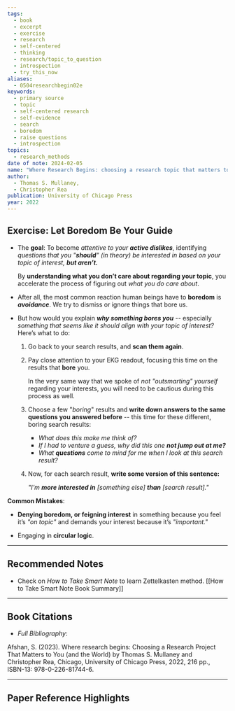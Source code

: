 ```yaml
---
tags:
  - book
  - excerpt
  - exercise
  - research
  - self-centered
  - thinking
  - research/topic_to_question
  - introspection
  - try_this_now
aliases:
  - 0504researchbegin02e
keywords:
  - primary source
  - topic
  - self-centered research
  - self-evidence
  - search
  - boredom
  - raise questions
  - introspection
topics:
  - research_methods
date of note: 2024-02-05
name: "Where Research Begins: choosing a research topic that matters to you (and the world)"
author:
  - Thomas S. Mullaney,
  - Christopher Rea
publication: University of Chicago Press
year: 2022
---
```


## Exercise: Let Boredom Be Your Guide

- The **goal**: To become *attentive to your **active dislikes***, identifying *questions that you "**should**" (in theory) be interested in based on your topic of interest, **but aren’t.*** 
  
  By **understanding what you don’t care about regarding your topic**, you accelerate the process of figuring out *what you do care about*.

- After all, the most common reaction human beings have to **boredom** is ***avoidance***. We try to dismiss or ignore things that bore us.

- But how would you explain ***why something bores you*** -- especially *something that seems like it should align with your topic of interest?* Here’s what to do:
	1. Go back to your search results, and **scan them again**.
	   
	2. Pay close attention to your EKG readout, focusing this time on the results that **bore** you. 
	   
	   In the very same way that we spoke of *not "outsmarting" yourself* regarding your interests, you will need to be cautious during this process as well. 
	   
	3. Choose a few "*boring*" results and **write down answers to the same questions you answered before** -- this time for these different, boring search results:
		- *What does this make me think of?*
		- *If I had to venture a guess, why did this one **not jump out at me?***
		- *What **questions** come to mind for me when I look at this search result?*
		  
	4. Now, for each search result, **write some version of this sentence:** 
	   
	   *"I’m **more interested in** \[something else\] **than** \[search result\]."*



**Common Mistakes**:

- **Denying boredom, or feigning interest** in something because you feel it’s *"on topic"* and demands your interest because it’s *"important."*
  
- Engaging in **circular logic**. 


----
## Recommended Notes

- Check on *How to Take Smart Note* to learn Zettelkasten method. [[How to Take Smart Note Book Summary]]


----------
## Book Citations

- *Full Bibliography*:

Afshan, S. (2023). Where research begins: Choosing a Research Project That Matters to You (and the World) by Thomas S. Mullaney and Christopher Rea, Chicago, University of Chicago Press, 2022, 216 pp., ISBN-13: 978-0-226-81744-6.

-----------
##  Paper Reference Highlights
